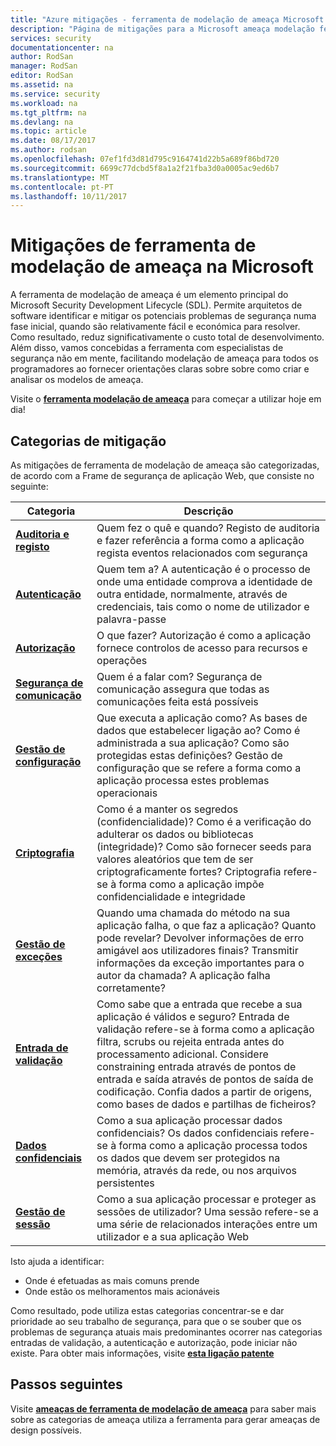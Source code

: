 ```yaml
---
title: "Azure mitigações - ferramenta de modelação de ameaça Microsoft - | Microsoft Docs"
description: "Página de mitigações para a Microsoft ameaça modelação ferramenta Realce possíveis soluções para o mais expostas gerado ameaças."
services: security
documentationcenter: na
author: RodSan
manager: RodSan
editor: RodSan
ms.assetid: na
ms.service: security
ms.workload: na
ms.tgt_pltfrm: na
ms.devlang: na
ms.topic: article
ms.date: 08/17/2017
ms.author: rodsan
ms.openlocfilehash: 07ef1fd3d81d795c9164741d22b5a689f86bd720
ms.sourcegitcommit: 6699c77dcbd5f8a1a2f21fba3d0a0005ac9ed6b7
ms.translationtype: MT
ms.contentlocale: pt-PT
ms.lasthandoff: 10/11/2017
---
```

# <a name="microsoft-threat-modeling-tool-mitigations"></a>Mitigações de ferramenta de modelação de ameaça na Microsoft

A ferramenta de modelação de ameaça é um elemento principal do Microsoft Security Development Lifecycle (SDL). Permite arquitetos de software identificar e mitigar os potenciais problemas de segurança numa fase inicial, quando são relativamente fácil e económica para resolver. Como resultado, reduz significativamente o custo total de desenvolvimento. Além disso, vamos concebidas a ferramenta com especialistas de segurança não em mente, facilitando modelação de ameaça para todos os programadores ao fornecer orientações claras sobre sobre como criar e analisar os modelos de ameaça.

Visite o  **[ferramenta modelação de ameaça](./azure-security-threat-modeling-tool.md)**  para começar a utilizar hoje em dia!

## <a name="mitigation-categories"></a>Categorias de mitigação

As mitigações de ferramenta de modelação de ameaça são categorizadas, de acordo com a Frame de segurança de aplicação Web, que consiste no seguinte:

| Categoria | Descrição |
| -------- | ----------- |
| **[Auditoria e registo](./azure-security-threat-modeling-tool-auditing-and-logging.md)** | Quem fez o quê e quando? Registo de auditoria e fazer referência a forma como a aplicação regista eventos relacionados com segurança |
| **[Autenticação](./azure-security-threat-modeling-tool-authentication.md)** | Quem tem a? A autenticação é o processo de onde uma entidade comprova a identidade de outra entidade, normalmente, através de credenciais, tais como o nome de utilizador e palavra-passe |
| **[Autorização](./azure-security-threat-modeling-tool-authorization.md)** | O que fazer? Autorização é como a aplicação fornece controlos de acesso para recursos e operações |
| **[Segurança de comunicação](./azure-security-threat-modeling-tool-communication-security.md)** | Quem é a falar com? Segurança de comunicação assegura que todas as comunicações feita está possíveis |
| **[Gestão de configuração](./azure-security-threat-modeling-tool-configuration-management.md)** | Que executa a aplicação como? As bases de dados que estabelecer ligação ao? Como é administrada a sua aplicação? Como são protegidas estas definições? Gestão de configuração que se refere a forma como a aplicação processa estes problemas operacionais |
| **[Criptografia](./azure-security-threat-modeling-tool-cryptography.md)** | Como é a manter os segredos (confidencialidade)? Como é a verificação do adulterar os dados ou bibliotecas (integridade)? Como são fornecer seeds para valores aleatórios que tem de ser criptograficamente fortes? Criptografia refere-se à forma como a aplicação impõe confidencialidade e integridade |
| **[Gestão de exceções](./azure-security-threat-modeling-tool-exception-management.md)** | Quando uma chamada do método na sua aplicação falha, o que faz a aplicação? Quanto pode revelar? Devolver informações de erro amigável aos utilizadores finais? Transmitir informações da exceção importantes para o autor da chamada? A aplicação falha corretamente? |
| **[Entrada de validação](./azure-security-threat-modeling-tool-input-validation.md)** | Como sabe que a entrada que recebe a sua aplicação é válidos e seguro? Entrada de validação refere-se à forma como a aplicação filtra, scrubs ou rejeita entrada antes do processamento adicional. Considere constraining entrada através de pontos de entrada e saída através de pontos de saída de codificação. Confia dados a partir de origens, como bases de dados e partilhas de ficheiros? |
| **[Dados confidenciais](./azure-security-threat-modeling-tool-sensitive-data.md)** | Como a sua aplicação processar dados confidenciais? Os dados confidenciais refere-se à forma como a aplicação processa todos os dados que devem ser protegidos na memória, através da rede, ou nos arquivos persistentes |
| **[Gestão de sessão](./azure-security-threat-modeling-tool-session-management.md)** | Como a sua aplicação processar e proteger as sessões de utilizador? Uma sessão refere-se a uma série de relacionados interações entre um utilizador e a sua aplicação Web |

Isto ajuda a identificar:

* Onde é efetuadas as mais comuns prende
* Onde estão os melhoramentos mais acionáveis

Como resultado, pode utiliza estas categorias concentrar-se e dar prioridade ao seu trabalho de segurança, para que o se souber que os problemas de segurança atuais mais predominantes ocorrer nas categorias entradas de validação, a autenticação e autorização, pode iniciar não existe. Para obter mais informações, visite  **[esta ligação patente](https://www.google.com/patents/US7818788)**

## <a name="next-steps"></a>Passos seguintes

Visite  **[ameaças de ferramenta de modelação de ameaça](./azure-security-threat-modeling-tool-threats.md)**  para saber mais sobre as categorias de ameaça utiliza a ferramenta para gerar ameaças de design possíveis.